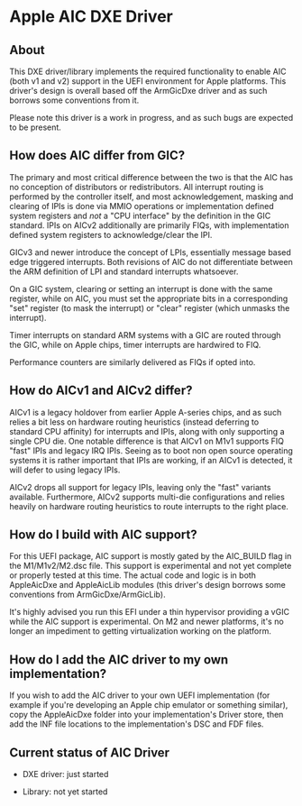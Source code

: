 # Apple AIC DXE Driver

## About

This DXE driver/library implements the required functionality to enable AIC (both v1 and v2) support in the UEFI environment for Apple platforms. This driver's design is overall based off the ArmGicDxe driver and as such borrows some conventions from it.

Please note this driver is a work in progress, and as such bugs are expected to be present.

## How does AIC differ from GIC?

The primary and most critical difference between the two is that the AIC has no conception of distributors or redistributors. All interrupt routing is performed by the controller itself, and most acknowledgement, masking and clearing of IPIs is done via MMIO operations or implementation defined system registers and *not* a "CPU interface" by the definition in the GIC standard. IPIs on AICv2 additionally are primarily FIQs, with implementation defined system registers to acknowledge/clear the IPI.

GICv3 and newer introduce the concept of LPIs, essentially message based edge triggered interrupts. Both revisions of AIC do not differentiate between the ARM definition of LPI and standard interrupts whatsoever.

On a GIC system, clearing or setting an interrupt is done with the same register, while on AIC, you must set the appropriate bits in a corresponding "set" register (to mask the interrupt) or "clear" register (which unmasks the interrupt).

Timer interrupts on standard ARM systems with a GIC are routed through the GIC, while on Apple chips, timer interrupts are hardwired to FIQ.

Performance counters are similarly delivered as FIQs if opted into.

## How do AICv1 and AICv2 differ?

AICv1 is a legacy holdover from earlier Apple A-series chips, and as such relies a bit less on hardware routing heuristics (instead deferring to standard CPU affinity) for interrupts and IPIs, along with only supporting a single CPU die. One notable difference is that AICv1 on M1v1 supports FIQ "fast" IPIs and legacy IRQ IPIs. Seeing as to boot non open source operating systems it is rather important that IPIs are working, if an AICv1 is detected, it will defer to using legacy IPIs.

AICv2 drops all support for legacy IPIs, leaving only the "fast" variants available. Furthermore, AICv2 supports multi-die configurations and relies heavily on hardware routing heuristics to route interrupts to the right place.

## How do I build with AIC support?

For this UEFI package, AIC support is mostly gated by the AIC_BUILD flag in the M1/M1v2/M2.dsc file. This support is experimental and not yet complete or properly tested at this time. The actual code and logic is in both AppleAicDxe and AppleAicLib modules (this driver's design borrows some conventions from ArmGicDxe/ArmGicLib).

It's highly advised you run this EFI under a thin hypervisor providing a vGIC while the AIC support is experimental. On M2 and newer platforms, it's no longer an impediment to getting virtualization working on the platform.

## How do I add the AIC driver to my own implementation?

If you wish to add the AIC driver to your own UEFI implementation (for example if you're developing an Apple chip emulator or something similar), copy the AppleAicDxe folder into your implementation's Driver store, then add the INF file locations to the implementation's DSC and FDF files.

## Current status of AIC Driver

- DXE driver: just started

- Library: not yet started
